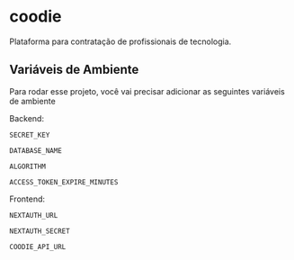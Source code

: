 
# coodie

Plataforma para contratação de profissionais de tecnologia.


## Variáveis de Ambiente

Para rodar esse projeto, você vai precisar adicionar as seguintes variáveis de ambiente

Backend:

`SECRET_KEY`

`DATABASE_NAME`

`ALGORITHM`

`ACCESS_TOKEN_EXPIRE_MINUTES`


Frontend:

`NEXTAUTH_URL`

`NEXTAUTH_SECRET`

`COODIE_API_URL`